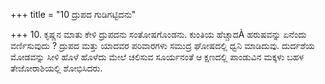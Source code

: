 +++
title = "10 ದ್ರುಪದ ಗುಡಿಗಟ್ಟಿದನು"

+++
10. ಕೃಷ್ಣನ ಮಾತು ಕೇಳಿ ದ್ರುಪದನು ಸಂತೋಷಗೊಂಡನು. ಕುಂತಿಯ ಹೆಚ್ಚಾದÀ ಹರುಷವನ್ನು ಏನೆಂದು ವರ್ಣಿಸುವುದು ? ದ್ರುಪದ ಮತ್ತು ಯಾದವರ ಪರಿವಾರಗಳು ಸಮುದ್ರ ಘೋಷದಲ್ಲಿ ಧ್ವನಿ ಮಾಡಿದುವು. ದುರ್ದಶೆಯ ಮೋಡವನ್ನು ಸೀಳಿ ಹೊಳೆ ಹೊಳೆದು ಮೇಲೆ ಚಲಿಸುವ ಸೂರ್ಯನಂತೆ ಆ ಕ್ಷಣದಲ್ಲಿ ಪಾಂಡುವಿನ ಮಕ್ಕಳು ಬಹಳ ತೇಜೋರಾಶಿಯಲ್ಲಿ ಶೋಭಿಸಿದರು.